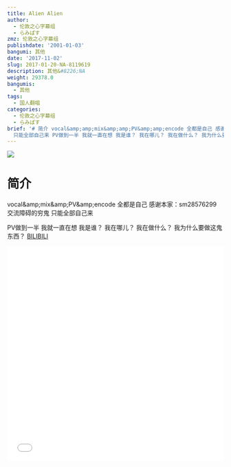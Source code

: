 ```yaml
---
title: Alien Alien
author:
  - 伦敦之心字幕组
  - らみぱす
zmz: 伦敦之心字幕组
publishdate: '2001-01-03'
bangumi: 其他
date: '2017-11-02'
slug: 2017-01-20-NA-8119619
description: 其他&#8226;NA
weight: 29378.0
bangumis:
  - 其他
tags:
  - 国人翻唱
categories:
  - 伦敦之心字幕组
  - らみぱす
brief: '# 简介 vocal&amp;amp;mix&amp;amp;PV&amp;amp;encode 全都是自己 感谢本家：sm28576299 交流障碍的穷鬼
  只能全部自己来 PV做到一半 我就一直在想 我是谁？ 我在哪儿？ 我在做什么？ 我为什么要做这鬼东西？'
---
```

![](https://i.imgur.com/vBW7KVJ.png)
# 简介  
vocal&amp;amp;mix&amp;amp;PV&amp;amp;encode 全都是自己
感谢本家：sm28576299
交流障碍的穷鬼 只能全部自己来

PV做到一半 我就一直在想
我是谁？
我在哪儿？
我在做什么？
我为什么要做这鬼东西？
  [BILIBILI](https://www.bilibili.com/video/av8119619/)

<div class="vcontainer"><div class="vcontainer">  <iframe class='video' class='video' src="//www.bilibili.com/blackboard/player.html?aid=8119619" width="100%" height="500" frameborder="0" allowfullscreen="allowfullscreen"></iframe></div></div>
